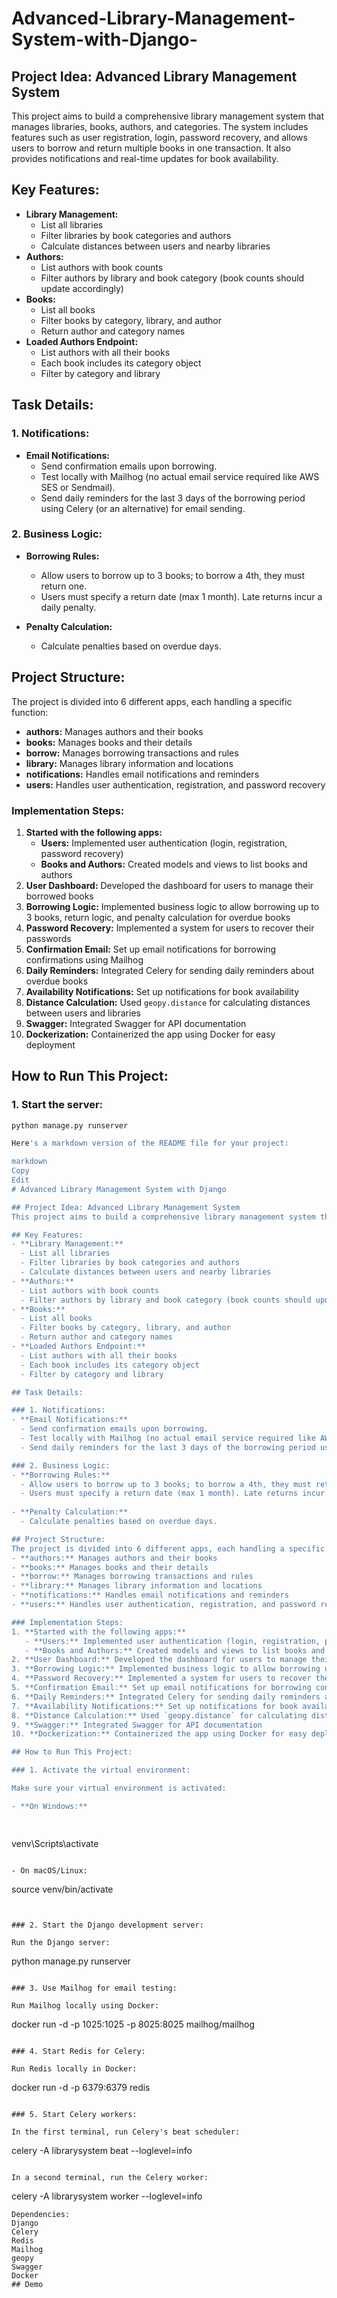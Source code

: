 # Advanced-Library-Management-System-with-Django-


## Project Idea: Advanced Library Management System
This project aims to build a comprehensive library management system that manages libraries, books, authors, and categories. The system includes features such as user registration, login, password recovery, and allows users to borrow and return multiple books in one transaction. It also provides notifications and real-time updates for book availability.

## Key Features:
- **Library Management:**
  - List all libraries
  - Filter libraries by book categories and authors
  - Calculate distances between users and nearby libraries
- **Authors:**
  - List authors with book counts
  - Filter authors by library and book category (book counts should update accordingly)
- **Books:**
  - List all books
  - Filter books by category, library, and author
  - Return author and category names
- **Loaded Authors Endpoint:**
  - List authors with all their books
  - Each book includes its category object
  - Filter by category and library

## Task Details:

### 1. Notifications:
- **Email Notifications:**
  - Send confirmation emails upon borrowing. 
  - Test locally with Mailhog (no actual email service required like AWS SES or Sendmail).
  - Send daily reminders for the last 3 days of the borrowing period using Celery (or an alternative) for email sending.

### 2. Business Logic:
- **Borrowing Rules:**
  - Allow users to borrow up to 3 books; to borrow a 4th, they must return one.
  - Users must specify a return date (max 1 month). Late returns incur a daily penalty.
  
- **Penalty Calculation:**
  - Calculate penalties based on overdue days.

## Project Structure:
The project is divided into 6 different apps, each handling a specific function:
- **authors:** Manages authors and their books
- **books:** Manages books and their details
- **borrow:** Manages borrowing transactions and rules
- **library:** Manages library information and locations
- **notifications:** Handles email notifications and reminders
- **users:** Handles user authentication, registration, and password recovery

### Implementation Steps:
1. **Started with the following apps:**
   - **Users:** Implemented user authentication (login, registration, password recovery)
   - **Books and Authors:** Created models and views to list books and authors
2. **User Dashboard:** Developed the dashboard for users to manage their borrowed books
3. **Borrowing Logic:** Implemented business logic to allow borrowing up to 3 books, return logic, and penalty calculation for overdue books
4. **Password Recovery:** Implemented a system for users to recover their passwords
5. **Confirmation Email:** Set up email notifications for borrowing confirmations using Mailhog
6. **Daily Reminders:** Integrated Celery for sending daily reminders about overdue books
7. **Availability Notifications:** Set up notifications for book availability
8. **Distance Calculation:** Used `geopy.distance` for calculating distances between users and libraries
9. **Swagger:** Integrated Swagger for API documentation
10. **Dockerization:** Containerized the app using Docker for easy deployment

## How to Run This Project:

### 1. Start the server:
```bash
python manage.py runserver

Here's a markdown version of the README file for your project:

markdown
Copy
Edit
# Advanced Library Management System with Django

## Project Idea: Advanced Library Management System
This project aims to build a comprehensive library management system that manages libraries, books, authors, and categories. The system includes features such as user registration, login, password recovery, and allows users to borrow and return multiple books in one transaction. It also provides notifications and real-time updates for book availability.

## Key Features:
- **Library Management:**
  - List all libraries
  - Filter libraries by book categories and authors
  - Calculate distances between users and nearby libraries
- **Authors:**
  - List authors with book counts
  - Filter authors by library and book category (book counts should update accordingly)
- **Books:**
  - List all books
  - Filter books by category, library, and author
  - Return author and category names
- **Loaded Authors Endpoint:**
  - List authors with all their books
  - Each book includes its category object
  - Filter by category and library

## Task Details:

### 1. Notifications:
- **Email Notifications:**
  - Send confirmation emails upon borrowing. 
  - Test locally with Mailhog (no actual email service required like AWS SES or Sendmail).
  - Send daily reminders for the last 3 days of the borrowing period using Celery (or an alternative) for email sending.

### 2. Business Logic:
- **Borrowing Rules:**
  - Allow users to borrow up to 3 books; to borrow a 4th, they must return one.
  - Users must specify a return date (max 1 month). Late returns incur a daily penalty.
  
- **Penalty Calculation:**
  - Calculate penalties based on overdue days.

## Project Structure:
The project is divided into 6 different apps, each handling a specific function:
- **authors:** Manages authors and their books
- **books:** Manages books and their details
- **borrow:** Manages borrowing transactions and rules
- **library:** Manages library information and locations
- **notifications:** Handles email notifications and reminders
- **users:** Handles user authentication, registration, and password recovery

### Implementation Steps:
1. **Started with the following apps:**
   - **Users:** Implemented user authentication (login, registration, password recovery)
   - **Books and Authors:** Created models and views to list books and authors
2. **User Dashboard:** Developed the dashboard for users to manage their borrowed books
3. **Borrowing Logic:** Implemented business logic to allow borrowing up to 3 books, return logic, and penalty calculation for overdue books
4. **Password Recovery:** Implemented a system for users to recover their passwords
5. **Confirmation Email:** Set up email notifications for borrowing confirmations using Mailhog
6. **Daily Reminders:** Integrated Celery for sending daily reminders about overdue books
7. **Availability Notifications:** Set up notifications for book availability
8. **Distance Calculation:** Used `geopy.distance` for calculating distances between users and libraries
9. **Swagger:** Integrated Swagger for API documentation
10. **Dockerization:** Containerized the app using Docker for easy deployment

## How to Run This Project:

### 1. Activate the virtual environment:

Make sure your virtual environment is activated:

- **On Windows:**

  

```

  venv\Scripts\activate
```

- On macOS/Linux:

  ```
  source venv/bin/activate
  ```


### 2. Start the Django development server:

Run the Django server:

```
python manage.py runserver
```

### 3. Use Mailhog for email testing:

Run Mailhog locally using Docker:

```
docker run -d -p 1025:1025 -p 8025:8025 mailhog/mailhog
```

### 4. Start Redis for Celery:

Run Redis locally in Docker:

```
docker run -d -p 6379:6379 redis
```

### 5. Start Celery workers:

In the first terminal, run Celery's beat scheduler:

```
celery -A librarysystem beat --loglevel=info
```

In a second terminal, run the Celery worker:
```
celery -A librarysystem worker --loglevel=info
```
Dependencies:
Django
Celery
Redis
Mailhog
geopy
Swagger
Docker
## Demo

